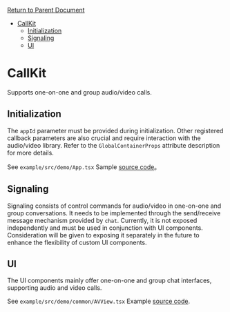 [Return to Parent Document](./index.en.md)

- [CallKit](#callkit)
  - [Initialization](#initialization)
  - [Signaling](#signaling)
  - [UI](#ui)

# CallKit

Supports one-on-one and group audio/video calls.

## Initialization

The `appId` parameter must be provided during initialization. Other registered callback parameters are also crucial and require interaction with the audio/video library. Refer to the `GlobalContainerProps` attribute description for more details.

See `example/src/demo/App.tsx` Sample [source code](../../../example/src/demo/App.tsx)。

## Signaling

Signaling consists of control commands for audio/video in one-on-one and group conversations. It needs to be implemented through the send/receive message mechanism provided by `chat`. Currently, it is not exposed independently and must be used in conjunction with UI components. Consideration will be given to exposing it separately in the future to enhance the flexibility of custom UI components.

## UI

The UI components mainly offer one-on-one and group chat interfaces, supporting audio and video calls.

See `example/src/demo/common/AVView.tsx` Example [source code](../../../example/src/demo/common/AVView.tsx).

